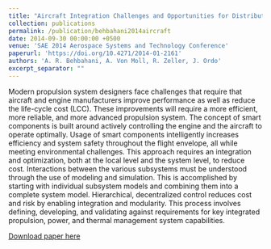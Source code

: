 ```yaml
---
title: "Aircraft Integration Challenges and Opportunities for Distributed Intelligent Control, Power, Thermal Management, Diagnostic and Prognostic Systems"
collection: publications
permalink: /publication/behbahani2014aircraft
date: 2014-09-30 00:00:00 +0500
venue: 'SAE 2014 Aerospace Systems and Technology Conference'
paperurl: 'https://doi.org/10.4271/2014-01-2161'
authors: 'A. R. Behbahani, A. Von Moll, R. Zeller, J. Ordo'
excerpt_separator: ""
---
```

Modern propulsion system designers face challenges that require that aircraft and engine manufacturers improve performance as well as reduce the life-cycle cost (LCC). These improvements will require a more efficient, more reliable, and more advanced propulsion system. The concept of smart components is built around actively controlling the engine and the aircraft to operate optimally. Usage of smart components intelligently increases efficiency and system safety throughout the flight envelope, all while meeting environmental challenges. This approach requires an integration and optimization, both at the local level and the system level, to reduce cost. Interactions between the various subsystems must be understood through the use of modeling and simulation. This is accomplished by starting with individual subsystem models and combining them into a complete system model. Hierarchical, decentralized control reduces cost and risk by enabling integration and modularity. This process involves defining, developing, and validating against requirements for key integrated propulsion, power, and thermal management system capabilities.

[Download paper here](https://doi.org/10.4271/2014-01-2161)
